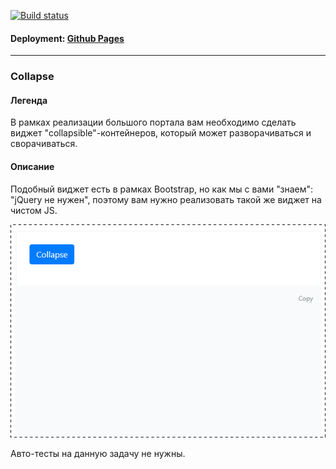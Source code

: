 [![Build status](https://ci.appveyor.com/api/projects/status/r3pqi5onpxqtf5rd/branch/master?svg=true)](https://ci.appveyor.com/project/Sergius92739/ahj-9-1-collapse/branch/master)

#### Deployment: <a href="https://sergius92739.github.io/ahj-9.1-collapse/">Github Pages<a>

---

### Collapse

#### Легенда

В рамках реализации большого портала вам необходимо сделать виджет "collapsible"-контейнеров, который может разворачиваться и сворачиваться.

#### Описание

Подобный виджет есть в рамках Bootstrap, но как мы с вами "знаем": "jQuery не нужен", поэтому вам нужно реализовать такой же виджет на чистом JS.

![](./pic/collapse.gif)

Авто-тесты на данную задачу не нужны.
